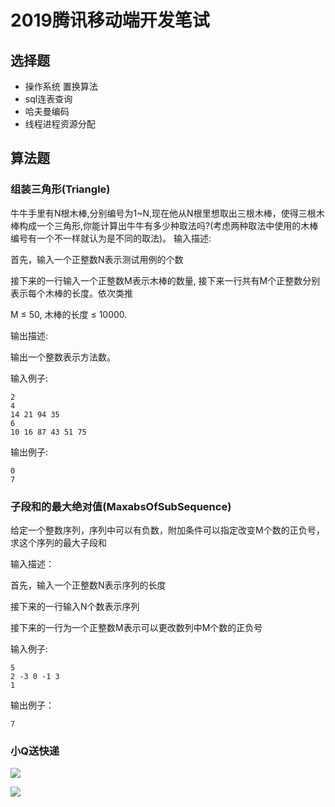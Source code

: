# 2019腾讯移动端开发笔试

## 选择题
- 操作系统 置换算法
- sql连表查询
- 哈夫曼编码
- 线程进程资源分配

## 算法题 

### 组装三角形(Triangle)

牛牛手里有N根木棒,分别编号为1~N,现在他从N根里想取出三根木棒，使得三根木棒构成一个三角形,你能计算出牛牛有多少种取法吗?(考虑两种取法中使用的木棒编号有一个不一样就认为是不同的取法)。
输入描述:

首先，输入一个正整数N表示测试用例的个数

接下来的一行输入一个正整数M表示木棒的数量, 接下来一行共有M个正整数分别表示每个木棒的长度。依次类推

M ≤ 50, 木棒的长度 ≤ 10000.

输出描述:

输出一个整数表示方法数。

输入例子:
```$xslt
2
4
14 21 94 35
6
10 16 87 43 51 75
```

输出例子:
```$xslt
0
7
```

### 子段和的最大绝对值(MaxabsOfSubSequence)

给定一个整数序列，序列中可以有负数，附加条件可以指定改变M个数的正负号，求这个序列的最大子段和

输入描述：

首先，输入一个正整数N表示序列的长度

接下来的一行输入N个数表示序列

接下来的一行为一个正整数M表示可以更改数列中M个数的正负号

输入例子:

```$xslt
5
2 -3 0 -1 3
1
```

输出例子：

```$xslt
7
```

### 小Q送快递

![](https://ws1.sinaimg.cn/mw690/0061W3qMgy1fvem49di4ej30oo0rk0vy.jpg)

![](https://ws1.sinaimg.cn/mw690/0061W3qMly1fvem62nyy0j30o80hdq2z.jpg)


